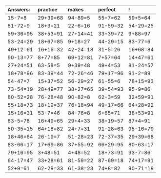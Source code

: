 | Answers: | practice | makes | perfect | ! |
| :--- | :--- | :--- | :--- | :--- |
| 15-7=8 | 29+39=68 | 94-89=5 | 55+7=62 | 59+5=64 | 
| 81-72=9 | 18+3=21 | 22-6=16 | 91-59=32 | 54-29=25 | 
| 59+36=95 | 38+53=91 | 27+14=41 | 33+39=72 | 9+88=97 | 
| 53-24=29 | 18+67=85 | 9+18=27 | 44-29=15 | 83-77=6 | 
| 49+12=61 | 16+16=32 | 42-24=18 | 31-5=26 | 16+68=84 | 
| 90-13=77 | 8+77=85 | 69+12=81 | 7+57=64 | 14+47=61 | 
| 27+24=51 | 63-58=5 | 9+39=48 | 49+4=53 | 81-24=57 | 
| 18+78=96 | 83-39=44 | 72-26=46 | 79+17=96 | 91-2=89 | 
| 54-47=7 | 15+37=52 | 56-29=27 | 61-55=6 | 78+15=93 | 
| 73-54=19 | 28+49=77 | 38+27=65 | 39+54=93 | 95-9=86 | 
| 80-52=28 | 76-28=48 | 90-82=8 | 62-3=59 | 32+59=91 | 
| 55+18=73 | 18+19=37 | 76+18=94 | 49+17=66 | 64+28=92 | 
| 15+16=31 | 53-7=46 | 84-76=8 | 6+65=71 | 38+53=91 | 
| 83-5=78 | 16+49=65 | 29+4=33 | 38+19=57 | 87+4=91 | 
| 50-35=15 | 64+18=82 | 24+7=31 | 91-28=63 | 95-16=79 | 
| 18+46=64 | 26-19=7 | 51-28=23 | 72-37=35 | 29+39=68 | 
| 83-66=17 | 17+69=86 | 37+55=92 | 66+29=95 | 80-63=17 | 
| 79+16=95 | 3+48=51 | 4+48=52 | 18+73=91 | 93-7=86 | 
| 64-17=47 | 33+28=61 | 81-59=22 | 87-69=18 | 74+17=91 | 
| 52+9=61 | 62-29=33 | 61-38=23 | 74+8=82 | 90-71=19 | 
